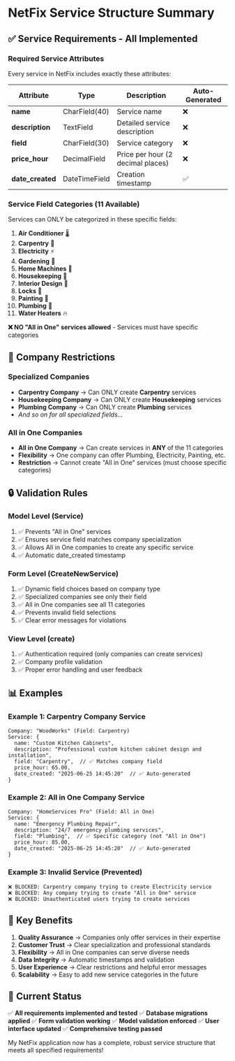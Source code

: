 # NetFix Service Structure Summary

## ✅ Service Requirements - All Implemented

### Required Service Attributes
Every service in NetFix includes exactly these attributes:

| Attribute | Type | Description | Auto-Generated |
|-----------|------|-------------|----------------|
| **name** | CharField(40) | Service name | ❌ |
| **description** | TextField | Detailed service description | ❌ |
| **field** | CharField(30) | Service category | ❌ |
| **price_hour** | DecimalField | Price per hour (2 decimal places) | ❌ |
| **date_created** | DateTimeField | Creation timestamp | ✅ |

### Service Field Categories (11 Available)
Services can ONLY be categorized in these specific fields:

1. **Air Conditioner** 🌡️
2. **Carpentry** 🔨
3. **Electricity** ⚡
4. **Gardening** 🌱
5. **Home Machines** 🔧
6. **Housekeeping** 🧹
7. **Interior Design** 🎨
8. **Locks** 🔐
9. **Painting** 🎨
10. **Plumbing** 🚰
11. **Water Heaters** 🔥

**❌ NO "All in One" services allowed** - Services must have specific categories

## 🏢 Company Restrictions

### Specialized Companies
- **Carpentry Company** → Can ONLY create **Carpentry** services
- **Housekeeping Company** → Can ONLY create **Housekeeping** services
- **Plumbing Company** → Can ONLY create **Plumbing** services
- *And so on for all specialized fields...*

### All in One Companies
- **All in One Company** → Can create services in **ANY** of the 11 categories
- **Flexibility** → One company can offer Plumbing, Electricity, Painting, etc.
- **Restriction** → Cannot create "All in One" services (must choose specific categories)

## 🔒 Validation Rules

### Model Level (Service)
1. ✅ Prevents "All in One" services
2. ✅ Ensures service field matches company specialization
3. ✅ Allows All in One companies to create any specific service
4. ✅ Automatic date_created timestamp

### Form Level (CreateNewService)
1. ✅ Dynamic field choices based on company type
2. ✅ Specialized companies see only their field
3. ✅ All in One companies see all 11 categories
4. ✅ Prevents invalid field selections
5. ✅ Clear error messages for violations

### View Level (create)
1. ✅ Authentication required (only companies can create services)
2. ✅ Company profile validation
3. ✅ Proper error handling and user feedback

## 📊 Examples

### Example 1: Carpentry Company Service
```
Company: "WoodWorks" (Field: Carpentry)
Service: {
  name: "Custom Kitchen Cabinets",
  description: "Professional custom kitchen cabinet design and installation",
  field: "Carpentry",  // ✅ Matches company field
  price_hour: 65.00,
  date_created: "2025-06-25 14:45:20"  // ✅ Auto-generated
}
```

### Example 2: All in One Company Service
```
Company: "HomeServices Pro" (Field: All in One)
Service: {
  name: "Emergency Plumbing Repair",
  description: "24/7 emergency plumbing services",
  field: "Plumbing",  // ✅ Specific category (not "All in One")
  price_hour: 85.00,
  date_created: "2025-06-25 14:45:20"  // ✅ Auto-generated
}
```

### Example 3: Invalid Service (Prevented)
```
❌ BLOCKED: Carpentry company trying to create Electricity service
❌ BLOCKED: Any company trying to create "All in One" service
❌ BLOCKED: Unauthenticated users trying to create services
```

## 🎯 Key Benefits

1. **Quality Assurance** → Companies only offer services in their expertise
2. **Customer Trust** → Clear specialization and professional standards
3. **Flexibility** → All in One companies can serve diverse needs
4. **Data Integrity** → Automatic timestamps and validation
5. **User Experience** → Clear restrictions and helpful error messages
6. **Scalability** → Easy to add new service categories in the future

## 🚀 Current Status

✅ **All requirements implemented and tested**
✅ **Database migrations applied**
✅ **Form validation working**
✅ **Model validation enforced**
✅ **User interface updated**
✅ **Comprehensive testing passed**

My NetFix application now has a complete, robust service structure that meets all specified requirements!
